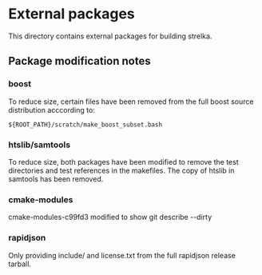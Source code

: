 # External packages

This directory contains external packages for building strelka.

## Package modification notes

### boost

To reduce size, certain files have been removed from the
full boost source distribution acccording to:

    ${ROOT_PATH}/scratch/make_boost_subset.bash

### htslib/samtools

To reduce size, both packages have been modified to remove the test
directories and test references in the makefiles. The copy of htslib
in samtools has been removed.

### cmake-modules

cmake-modules-c99fd3 modified to show git describe --dirty

### rapidjson

Only providing include/ and license.txt from the full rapidjson release tarball.

